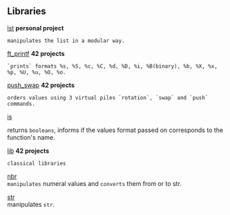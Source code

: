 

## Libraries

[lst](https://github.com/spajeo/push_swap/tree/master/libft/lst)   __personal project__   	   
             	
  	manipulates the list in a modular way.

[ft_printf](https://github.com/spajeo/push_swap/tree/master/libft/ft_printf) __42 projects__   	   
             	
	`prints` formats %s, %S, %c, %C, %d, %D, %i, %B(binary), %b, %X, %x, %p, %U, %u, %O, %o.      

[push_swap](https://github.com/spajeo/push_swap/tree/master/libft/push_swap)	__42 projects__           	   
             	
	orders values using 3 virtual piles `rotation`, `swap` and `push` commands.    

[is](https://github.com/spajeo/push_swap/tree/master/libft/is)     
             	
  returns `booleans`, informs if the values format passed on corresponds to the function's name.

[lib](https://github.com/spajeo/push_swap/tree/master/libft/lib)  __42 projects__   	   
    
  	classical libraries

[nbr](https://github.com/spajeo/push_swap/tree/master/libft/nbr)       	   
	`manipulates` numeral values and `converts` them from or to str.


[str](https://github.com/spajeo/push_swap/tree/master/libft/str)  	       
	manipulates `str`.

